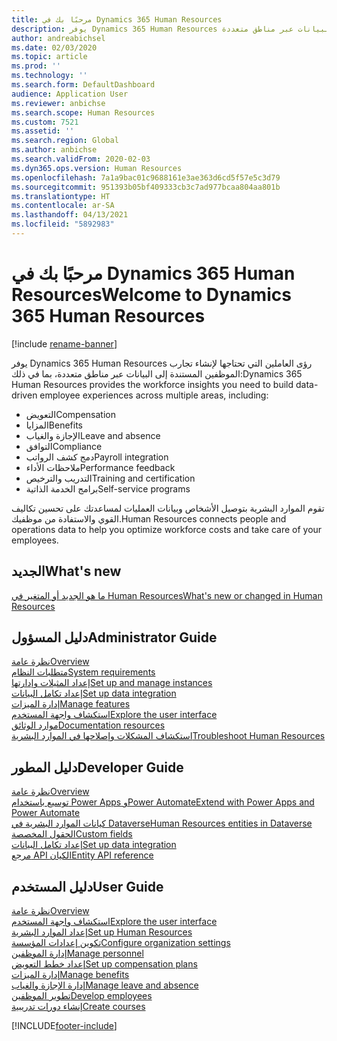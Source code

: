 ```yaml
---
title: مرحبًا بك في Dynamics 365 Human Resources
description: يوفر Dynamics 365 Human Resources رؤى العاملين التي تحتاجها لإنشاء تجارب الموظفين المستندة إلى البيانات عبر مناطق متعددة.
author: andreabichsel
ms.date: 02/03/2020
ms.topic: article
ms.prod: ''
ms.technology: ''
ms.search.form: DefaultDashboard
audience: Application User
ms.reviewer: anbichse
ms.search.scope: Human Resources
ms.custom: 7521
ms.assetid: ''
ms.search.region: Global
ms.author: anbichse
ms.search.validFrom: 2020-02-03
ms.dyn365.ops.version: Human Resources
ms.openlocfilehash: 7a1a9bac01c9688161e3ae363d6cd5f57e5c3d79
ms.sourcegitcommit: 951393b05bf409333cb3c7ad977bcaa804aa801b
ms.translationtype: HT
ms.contentlocale: ar-SA
ms.lasthandoff: 04/13/2021
ms.locfileid: "5892983"
---
```

# <a name="welcome-to-dynamics-365-human-resources"></a><span data-ttu-id="299cb-103">مرحبًا بك في Dynamics 365 Human Resources</span><span class="sxs-lookup"><span data-stu-id="299cb-103">Welcome to Dynamics 365 Human Resources</span></span>

[!include [rename-banner](~/includes/cc-data-platform-banner.md)]

<span data-ttu-id="299cb-104">يوفر Dynamics 365 Human Resources رؤى العاملين التي تحتاجها لإنشاء تجارب الموظفين المستندة إلى البيانات عبر مناطق متعددة، بما في ذلك:</span><span class="sxs-lookup"><span data-stu-id="299cb-104">Dynamics 365 Human Resources provides the workforce insights you need to build data-driven employee experiences across multiple areas, including:</span></span>

- <span data-ttu-id="299cb-105">التعويض</span><span class="sxs-lookup"><span data-stu-id="299cb-105">Compensation</span></span>
- <span data-ttu-id="299cb-106">المزايا</span><span class="sxs-lookup"><span data-stu-id="299cb-106">Benefits</span></span>
- <span data-ttu-id="299cb-107">الإجازة والغياب</span><span class="sxs-lookup"><span data-stu-id="299cb-107">Leave and absence</span></span>
- <span data-ttu-id="299cb-108">التوافق</span><span class="sxs-lookup"><span data-stu-id="299cb-108">Compliance</span></span>
- <span data-ttu-id="299cb-109">دمج كشف الرواتب</span><span class="sxs-lookup"><span data-stu-id="299cb-109">Payroll integration</span></span>
- <span data-ttu-id="299cb-110">ملاحظات الأداء</span><span class="sxs-lookup"><span data-stu-id="299cb-110">Performance feedback</span></span>
- <span data-ttu-id="299cb-111">التدريب والترخيص</span><span class="sxs-lookup"><span data-stu-id="299cb-111">Training and certification</span></span>
- <span data-ttu-id="299cb-112">برامج الخدمة الذاتية</span><span class="sxs-lookup"><span data-stu-id="299cb-112">Self-service programs</span></span>

<span data-ttu-id="299cb-113">تقوم الموارد البشرية بتوصيل الأشخاص وبيانات العمليات لمساعدتك على تحسين تكاليف القوي والاستفادة من موظفيك.</span><span class="sxs-lookup"><span data-stu-id="299cb-113">Human Resources connects people and operations data to help you optimize workforce costs and take care of your employees.</span></span>

## <a name="whats-new"></a><span data-ttu-id="299cb-114">الجديد</span><span class="sxs-lookup"><span data-stu-id="299cb-114">What's new</span></span>

[<span data-ttu-id="299cb-115">ما هو الجديد أو المتغير في Human Resources</span><span class="sxs-lookup"><span data-stu-id="299cb-115">What's new or changed in Human Resources</span></span>](hr-admin-whats-new.md)

## <a name="administrator-guide"></a><span data-ttu-id="299cb-116">دليل المسؤول</span><span class="sxs-lookup"><span data-stu-id="299cb-116">Administrator Guide</span></span>

[<span data-ttu-id="299cb-117">نظرة عامة</span><span class="sxs-lookup"><span data-stu-id="299cb-117">Overview</span></span>](hr-admin-overview.md)</br>
[<span data-ttu-id="299cb-118">متطلبات النظام</span><span class="sxs-lookup"><span data-stu-id="299cb-118">System requirements</span></span>](hr-admin-system-requirements.md)</br>
[<span data-ttu-id="299cb-119">إعداد المثيلات وإدارتها</span><span class="sxs-lookup"><span data-stu-id="299cb-119">Set up and manage instances</span></span>](hr-admin-setup-provision.md)</br>
[<span data-ttu-id="299cb-120">إعداد تكامل البيانات</span><span class="sxs-lookup"><span data-stu-id="299cb-120">Set up data integration</span></span>](hr-admin-integration-choose-technology.md)</br>
[<span data-ttu-id="299cb-121">إدارة الميزات</span><span class="sxs-lookup"><span data-stu-id="299cb-121">Manage features</span></span>](hr-admin-manage-features.md)</br>
[<span data-ttu-id="299cb-122">استكشاف واجهة المستخدم</span><span class="sxs-lookup"><span data-stu-id="299cb-122">Explore the user interface</span></span>](../fin-ops-core/fin-ops/get-started/user-interface-elements.md?toc=/dynamics365/human-resources/toc.json)</br>
[<span data-ttu-id="299cb-123">موارد الوثائق</span><span class="sxs-lookup"><span data-stu-id="299cb-123">Documentation resources</span></span>](../fin-ops-core/fin-ops/get-started/help-overview.md?toc=/dynamics365/human-resources/toc.json)</br>
[<span data-ttu-id="299cb-124">استكشاف المشكلات وإصلاحها في الموارد البشرية</span><span class="sxs-lookup"><span data-stu-id="299cb-124">Troubleshoot Human Resources</span></span>](../fin-ops-core/dev-itpro/lifecycle-services/lcs-support.md)</br>

## <a name="developer-guide"></a><span data-ttu-id="299cb-125">دليل المطور</span><span class="sxs-lookup"><span data-stu-id="299cb-125">Developer Guide</span></span>

[<span data-ttu-id="299cb-126">نظرة عامة</span><span class="sxs-lookup"><span data-stu-id="299cb-126">Overview</span></span>](hr-developer-overview.md)</br>
[<span data-ttu-id="299cb-127">توسيع باستخدام Power Apps وPower Automate</span><span class="sxs-lookup"><span data-stu-id="299cb-127">Extend with Power Apps and Power Automate</span></span>](hr-developer-power-apps.md)</br>
[<span data-ttu-id="299cb-128">كيانات الموارد البشرية في Dataverse</span><span class="sxs-lookup"><span data-stu-id="299cb-128">Human Resources entities in Dataverse</span></span>](hr-developer-entities.md)</br>
[<span data-ttu-id="299cb-129">الحقول المخصصة</span><span class="sxs-lookup"><span data-stu-id="299cb-129">Custom fields</span></span>](hr-developer-custom-fields.md)</br>
[<span data-ttu-id="299cb-130">إعداد تكامل البيانات</span><span class="sxs-lookup"><span data-stu-id="299cb-130">Set up data integration</span></span>](hr-admin-integration-choose-technology.md)</br>
[<span data-ttu-id="299cb-131">مرجع API الكيان</span><span class="sxs-lookup"><span data-stu-id="299cb-131">Entity API reference</span></span>](hr-developer-api-authentication.md)

## <a name="user-guide"></a><span data-ttu-id="299cb-132">دليل المستخدم</span><span class="sxs-lookup"><span data-stu-id="299cb-132">User Guide</span></span>

[<span data-ttu-id="299cb-133">نظرة عامة</span><span class="sxs-lookup"><span data-stu-id="299cb-133">Overview</span></span>](hr-hrpro-overview.md)</br>
[<span data-ttu-id="299cb-134">استكشاف واجهة المستخدم</span><span class="sxs-lookup"><span data-stu-id="299cb-134">Explore the user interface</span></span>](../fin-ops-core/fin-ops/get-started/user-interface-elements.md?toc=/dynamics365/human-resources/toc.json)</br>
[<span data-ttu-id="299cb-135">إعداد الموارد البشرية</span><span class="sxs-lookup"><span data-stu-id="299cb-135">Set up Human Resources</span></span>](hr-setup-parameters.md)</br>
[<span data-ttu-id="299cb-136">تكوين إعدادات المؤسسة</span><span class="sxs-lookup"><span data-stu-id="299cb-136">Configure organization settings</span></span>](../fin-ops-core/fin-ops/organization-administration/organization-administration-home-page.md?toc=/dynamics365/human-resources/toc.json)</br>
[<span data-ttu-id="299cb-137">إدارة الموظفين</span><span class="sxs-lookup"><span data-stu-id="299cb-137">Manage personnel</span></span>](hr-personnel-departments-jobs-positions.md)</br>
[<span data-ttu-id="299cb-138">إعداد خطط التعويض</span><span class="sxs-lookup"><span data-stu-id="299cb-138">Set up compensation plans</span></span>](hr-compensation-overview.md)</br>
[<span data-ttu-id="299cb-139">إدارة الميزات</span><span class="sxs-lookup"><span data-stu-id="299cb-139">Manage benefits</span></span>](hr-benefits-management-overview.md)</br>
[<span data-ttu-id="299cb-140">إدارة الإجازة والغياب</span><span class="sxs-lookup"><span data-stu-id="299cb-140">Manage leave and absence</span></span>](hr-leave-and-absence-overview.md)</br>
[<span data-ttu-id="299cb-141">تطوير الموظفين</span><span class="sxs-lookup"><span data-stu-id="299cb-141">Develop employees</span></span>](hr-develop-performance-management-overview.md)</br>
[<span data-ttu-id="299cb-142">إنشاء دورات تدريبية</span><span class="sxs-lookup"><span data-stu-id="299cb-142">Create courses</span></span>](hr-learning-courses.md)


[!INCLUDE[footer-include](../includes/footer-banner.md)]